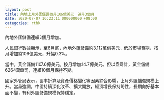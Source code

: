 ```yaml
---
layout: post
title: 內地上月外匯儲備微升106億美元　連升3個月
date: 2020-07-07 16:23:11.000000000 +08:00
categories: rthk
---
```


內地外匯儲備連續3個月增加。

人民銀行數據顯示，至6月底，內地外匯儲備約3.112萬億美元，低於市場預期，按月增加約106億美元，升幅0.3%。

當中，黃金儲備1107.6億美元，按月增加24.7億美元。但以盎司計，黃金儲備6264萬盎司，連續10個月保持不變。

國家外管局表示，匯率折算及資產價格變化等因素綜合影響，上月外匯儲備規模上升。當局強調，中國持續深化改革、擴大開放，經濟增長保持韌性，長期向好基本面不變，有利外匯儲備規模保持穩定。
